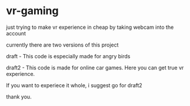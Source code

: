 # vr-gaming
just trying to make vr experience in cheap by taking webcam into the account

currently there are two versions of this project 

draft - This code is especially made for angry birds

draft2 - This code is made for online car games. Here you can get true vr experience.

If you want to experiece it whole, i suggest go for draft2

thank you.

